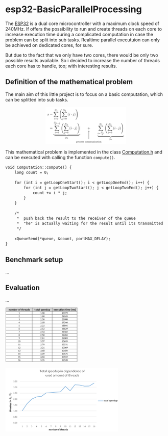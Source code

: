 # esp32-BasicParallelProcessing

The [ESP32]() is a dual core microcontroller with a maximum clock speed of 240MHz. If offers the possibility to run and create threads on each core to increase execution time during a complicated computation in case the problem can be split into sub tasks.  Realtime parallel executuion can only be achieved on dedicated cores, for sure. 

But due to the fact that we only have two cores, there  would be only two possible results available. So i decided to increase the number of threads each core has to handle, too; with interesting results. 

## Definition of the mathematical problem

The main aim of this little project is to focus on a basic computation, which can be splitted into sub tasks.

<p align="center"><img width="50%" src="documentation/mathProblem.png"></p>

This mathematical problem is implemented in the class [Computation.h]() and can be executed with calling the function `compute()`.

```
void Computation::compute() {
	long count = 0;

	for (int i = getLoopOneStart(); i < getLoopOneEnd(); i++) {
		for (int j = getLoopTwoStart(); j < getLoopTwoEnd(); j++) {
			count += i * j;
		}
	}

	/*
	 *  push back the result to the receiver of the queue
	 *  "he" is actually waiting for the result until its transmitted
	 */

	xQueueSend(*queue, &count, portMAX_DELAY);
}
```

## Benchmark setup

...

## Evaluation

...

<p align="left"><img width="45%" src="documentation/execution-time-table-2.png"></p>

<p align="left"><img width="70%" src="documentation/graph-table-1.png"></p>

